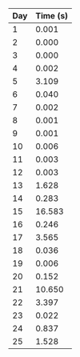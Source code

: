 | Day | Time (s) |
|-----|----------|
| 1   | 0.001    |
| 2   | 0.000    |
| 3   | 0.000    |
| 4   | 0.002    |
| 5   | 3.109    |
| 6   | 0.040    |
| 7   | 0.002    |
| 8   | 0.001    |
| 9   | 0.001    |
| 10  | 0.006    |
| 11  | 0.003    |
| 12  | 0.003    |
| 13  | 1.628    |
| 14  | 0.283    |
| 15  | 16.583   |
| 16  | 0.246    |
| 17  | 3.565    |
| 18  | 0.036    |
| 19  | 0.006    |
| 20  | 0.152    |
| 21  | 10.650   |
| 22  | 3.397    |
| 23  | 0.022    |
| 24  | 0.837    |
| 25  | 1.528    |